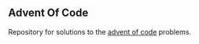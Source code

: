 Advent Of Code
---

Repository for solutions to the [advent of code](https://adventofcode.com/) problems.
